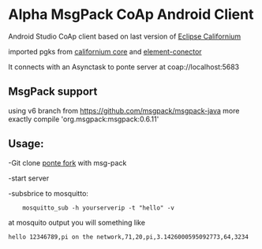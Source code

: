 Alpha MsgPack CoAp Android Client
===

Android Studio CoAp client based on last version of [Eclipse Californium](https://github.com/eclipse/californium) 


imported pgks from [californium core](https://github.com/eclipse/californium/tree/master/californium-core
) and [element-conector](https://github.com/eclipse/californium.element-connector/tree/master/src/main/java/org/eclipse/californium/elements
)

It connects with an Asynctask to ponte server at coap://localhost:5683

##  MsgPack support

using v6 branch from
https://github.com/msgpack/msgpack-java 
more exactly 
  compile 'org.msgpack:msgpack:0.6.11'
  
##  Usage:
-Git clone [ponte fork](https://github.com/tucanae47/ponte) with msg-pack 

-start server 

-subsbrice to mosquitto:
```
    mosquitto_sub -h yourserverip -t "hello" -v
```

at mosquito output you will something like
```
hello 12346789,pi on the network,71,20,pi,3.1426000595092773,64,3234
```






